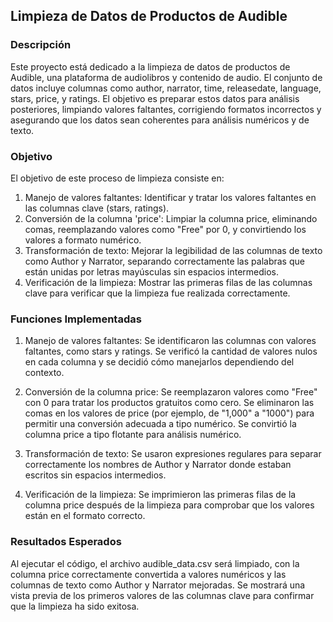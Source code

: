 ## Limpieza de Datos de Productos de Audible
### Descripción
Este proyecto está dedicado a la limpieza de datos de productos de Audible, una plataforma de audiolibros y contenido de audio. El conjunto de datos incluye columnas como author, narrator, time, releasedate, language, stars, price, y ratings. El objetivo es preparar estos datos para análisis posteriores, limpiando valores faltantes, corrigiendo formatos incorrectos y asegurando que los datos sean coherentes para análisis numéricos y de texto.

### Objetivo
El objetivo de este proceso de limpieza consiste en:

1. Manejo de valores faltantes: Identificar y tratar los valores faltantes en las columnas clave (stars, ratings).
2. Conversión de la columna 'price': Limpiar la columna price, eliminando comas, reemplazando valores como "Free" por 0, y convirtiendo los valores a formato numérico.
3. Transformación de texto: Mejorar la legibilidad de las columnas de texto como Author y Narrator, separando correctamente las palabras que están unidas por letras mayúsculas sin espacios intermedios.
4. Verificación de la limpieza: Mostrar las primeras filas de las columnas clave para verificar que la limpieza fue realizada correctamente.

### Funciones Implementadas
1. Manejo de valores faltantes: Se identificaron las columnas con valores faltantes, como stars y ratings. Se verificó la cantidad de valores nulos en cada columna y se decidió cómo manejarlos dependiendo del contexto.

2. Conversión de la columna price: Se reemplazaron valores como "Free" con 0 para tratar los productos gratuitos como cero. Se eliminaron las comas en los valores de price (por ejemplo, de "1,000" a "1000") para permitir una conversión adecuada a tipo numérico. Se convirtió la columna price a tipo flotante para análisis numérico.

3. Transformación de texto: Se usaron expresiones regulares para separar correctamente los nombres de Author y Narrator donde estaban escritos sin espacios intermedios.

4. Verificación de la limpieza: Se imprimieron las primeras filas de la columna price después de la limpieza para comprobar que los valores están en el formato correcto.

### Resultados Esperados
Al ejecutar el código, el archivo audible_data.csv será limpiado, con la columna price correctamente convertida a valores numéricos y las columnas de texto como Author y Narrator mejoradas. Se mostrará una vista previa de los primeros valores de las columnas clave para confirmar que la limpieza ha sido exitosa.

